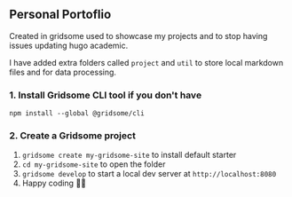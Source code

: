## Personal Portoflio

Created in gridsome used to showcase my projects and to stop having issues updating hugo academic.


I have added extra folders called `project` and `util` to store local markdown files and for data processing.

### 1. Install Gridsome CLI tool if you don't have

`npm install --global @gridsome/cli`

### 2. Create a Gridsome project

1. `gridsome create my-gridsome-site` to install default starter
2. `cd my-gridsome-site` to open the folder
3. `gridsome develop` to start a local dev server at `http://localhost:8080`
4. Happy coding 🎉🙌
